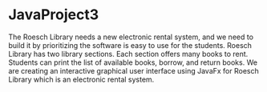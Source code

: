 # JavaProject3
The Roesch Library needs a new electronic rental system, and we need to build it by prioritizing the software is easy to use for the students. 
Roesch Library has two library sections. Each section offers many books to rent. Students can print the list of available books, borrow, and return books.
We are creating an interactive graphical user interface using JavaFx for Roesch Library which is an electronic rental system.
